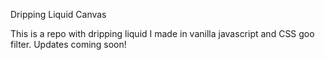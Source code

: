 Dripping Liquid Canvas

This is a repo with dripping liquid I made in vanilla javascript and CSS goo filter.  Updates coming soon!
